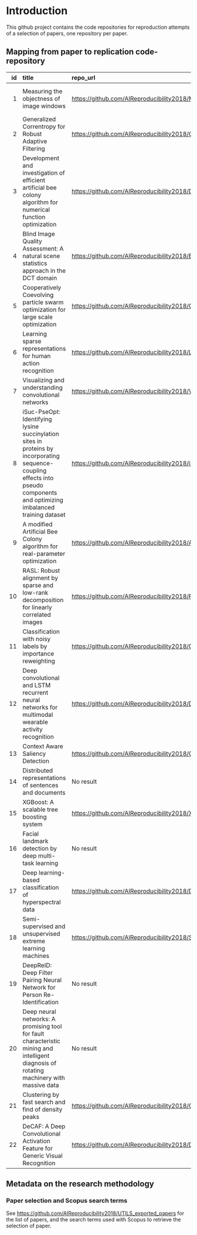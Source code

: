 # Introduction

This github project contains the code repositories for reproduction attempts of a selection of papers,
one repository per paper.

## Mapping from paper to replication code-repository

<!--
  This table is generated by `./profile/make_table.py` in the `.github`-repository of the repro-project,
  and then copy-pasted into README.md
  The papers and repository URLs are defined in `.profile/data/paper_mapping_dict.py`.
-->

| id | title                                                                                                                                                                        | repo\_url                                                                                 | commit                                   | note                                              |
| -: | :--------------------------------------------------------------------------------------------------------------------------------------------------------------------------- | :---------------------------------------------------------------------------------------- | :--------------------------------------- | :------------------------------------------------ |
|  1 | Measuring the objectness of image windows                                                                                                                                    | https://github.com/AIReproducibility2018/MeasuringTheObjectnessOfImageWindows             | 557591c3b7867756a4e3481980579953fd2a9c9e | R4 TODO: define origin of method/experiment code  |
|  2 | Generalized Correntropy for Robust Adaptive Filtering                                                                                                                        | https://github.com/AIReproducibility2018/GeneralizedCorrentropyForRobustAdaptiveFiltering | 9b37657d93f3c746975a682ada83b26e70dc6396 |                                                   |
|  3 | Development and investigation of efficient artificial bee colony algorithm for numerical function optimization                                                               | https://github.com/AIReproducibility2018/DevelopmentInvestigationArtificalBeeColony       | NEEDS CODE                               |                                                   |
|  4 | Blind Image Quality Assessment: A natural scene statistics approach in the DCT domain                                                                                        | https://github.com/AIReproducibility2018/BlindImageQualityAssessment                      | oc\_google\_drive                        | R4 TODO: define origin of method/experiment code  |
|  5 | Cooperatively Coevolving particle swarm optimization for large scale optimization                                                                                            | https://github.com/AIReproducibility2018/CooperativelyCoevolvingPSO                       | oc\_google\_drive                        |                                                   |
|  6 | Learning sparse representations for human action recognition                                                                                                                 | https://github.com/AIReproducibility2018/LearningSparseActionRecognition                  | oc\_google\_drive                        |                                                   |
|  7 | Visualizing and understanding convolutional networks                                                                                                                         | https://github.com/AIReproducibility2018/VisualizingAndUnderstandingConvolutional         | oc\_google\_drive                        | No result                                         |
|  8 | iSuc-PseOpt: Identifying lysine succinylation sites in proteins by incorporating sequence-coupling effects into pseudo components and optimizing imbalanced training dataset | https://github.com/AIReproducibility2018/iSuc-PseOpt                                      | 6bc0f76c017a086e0cf9519a796818f532f911da |                                                   |
|  9 | A modified Artificial Bee Colony algorithm for real-parameter optimization                                                                                                   | https://github.com/AIReproducibility2018/AModifiedABCAlgorithmOpt                         | c929558502ba36771cb22bf9889ae5a0c23e3291 |                                                   |
| 10 | RASL: Robust alignment by sparse and low-rank decomposition for linearly correlated images                                                                                   | https://github.com/AIReproducibility2018/RASL_RobustAlignment                            | 14f28ca8153396a4c8e392275112f647feabddea | Code is not ours, see repo for details.           |
| 11 | Classification with noisy labels by importance reweighting                                                                                                                   | https://github.com/AIReproducibility2018/ClassificationNoisyLabelsImportanceReweighting   | oc\_google\_drive                        |                                                   |
| 12 | Deep convolutional and LSTM recurrent neural networks for multimodal wearable activity recognition                                                                           | https://github.com/AIReproducibility2018/DeepWearableActivityRecognition                  | NEEDS CODE                               | R4 TODO: define origin of method/experiment code  |
| 13 | Context Aware Saliency Detection                                                                                                                                             | https://github.com/AIReproducibility2018/ContextAwareSaliencyDetection                    | a0095220f0f05fea9d5d6b49b815ed126e63e641 |                                                   |
| 14 | Distributed representations of sentences and documents                                                                                                                       | No result                                                                                 | nan                                      |                                                   |
| 15 | XGBoost: A scalable tree boosting system                                                                                                                                     | https://github.com/AIReproducibility2018/XGBoostTreeBoosting                              | NEEDS CODE                               | TODO: define origin of method/experiment code     |
| 16 | Facial landmark detection by deep multi-task learning                                                                                                                        | No result                                                                                 | nan                                      |                                                   |
| 17 | Deep learning-based classification of hyperspectral data                                                                                                                     | https://github.com/AIReproducibility2018/DeepLearningHyperspectral                        | a99f84667e55dc91e16ccce5b0a374a0ae5fdb1d | Code is not ours, see repo for details.           |
| 18 | Semi-supervised and unsupervised extreme learning machines                                                                                                                   | https://github.com/AIReproducibility2018/SemiSupELM                                       | a1076e040a02919939bb9aaa998037dac72dd9cb |                                                   |
| 19 | DeepReID: Deep Filter Pairing Neural Network for Person Re-Identification                                                                                                    | No result                                                                                 | nan                                      |                                                   |
| 20 | Deep neural networks: A promising tool for fault characteristic mining and intelligent diagnosis of rotating machinery with massive data                                     | No result                                                                                 | nan                                      |                                                   |
| 21 | Clustering by fast search and find of density peaks                                                                                                                          | https://github.com/AIReproducibility2018/ClusteringByFastSearchAndFindOfDensityPeaks      | 3fcd0b983ab853e062f03b7e6ec8a3ea1945828d | TODO: R4, define origin of method/experiment code |
| 22 | DeCAF: A Deep Convolutional Activation Feature for Generic Visual Recognition                                                                                                | https://github.com/AIReproducibility2018/DeCAFVisualRecognition                           | NEEDS CODE                               |                                                   |

## Metadata on the research methodology

### Paper selection and Scopus search terms

See https://github.com/AIReproducibility2018/UTILS_exported_papers for the list of papers,
and the search terms used with Scopus to retrieve the selection of paper.
